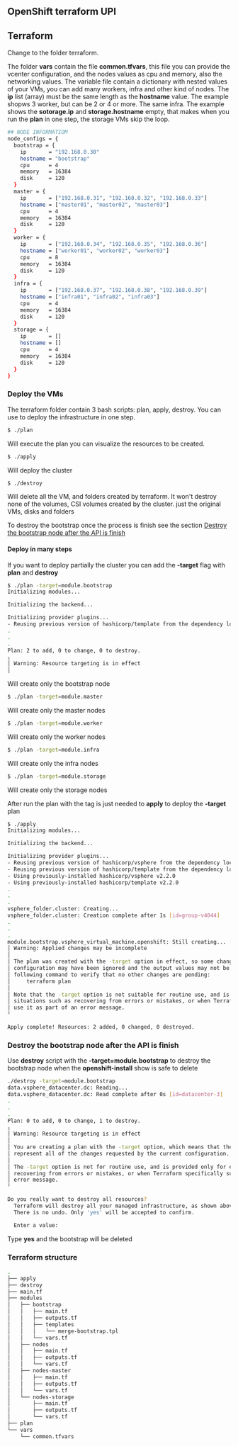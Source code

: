 ## OpenShift terraform UPI

## Terraform 
Change to the folder terraform.

The folder **vars** contain the file **common.tfvars**, this file you can provide the vcenter configuration, and the nodes values as cpu and memory, also the networking values. The variable file contain a dictionary with nested values of your VMs, you can add many workers, infra and other kind of nodes. The **ip** list (array) must be the same length as the **hostname** value. The example shopws 3 worker, but can be 2 or 4 or more. The same infra. The example shows the **sotorage.ip** and **storage.hostname** empty, that makes when you run the **plan** in one step, the storage VMs skip the loop.  
```bash
## NODE INFORMATIOM
node_configs = {
  bootstrap = {
    ip       = "192.168.0.30"
    hostname = "bootstrap"
    cpu      = 4
    memory   = 16384
    disk     = 120
  }
  master = {
    ip       = ["192.168.0.31", "192.168.0.32", "192.168.0.33"]
    hostname = ["master01", "master02", "master03"]
    cpu      = 4
    memory   = 16384
    disk     = 120
  }
  worker = {
    ip       = ["192.168.0.34", "192.168.0.35", "192.168.0.36"]
    hostname = ["worker01", "worker02", "worker03"]
    cpu      = 8
    memory   = 16384
    disk     = 120
  }
  infra = {
    ip       = ["192.168.0.37", "192.168.0.38", "192.168.0.39"]
    hostname = ["infra01", "infra02", "infra03"]
    cpu      = 4
    memory   = 16384
    disk     = 120
  }
  storage = {
    ip       = []
    hostname = []
    cpu      = 4
    memory   = 16384
    disk     = 120
  }
}
```

### Deploy the VMs
The terraform folder contain 3 bash scripts: plan, apply, destroy. You can use to deploy the infrastructure in one step.
```bash 
$ ./plan 
```
Will execute the plan you can visualize the resources to be created.

```bash 
$ ./apply 
```
Will deploy the cluster

```bash 
$ ./destroy
```
Will delete all the VM, and folders created by terraform. It won't destroy none of the volumes, CSI volumes created by the cluster. just the original VMs, disks and folders

To destroy the bootstrap once the process is finish see the section [Destroy the bootstrap node after the API is finish](#Destroy-the-bootstrap-node-after-the-API-is-finish)

#### Deploy in many steps
If you want to deploy partially the cluster you can add the **-target** flag with **plan** and **destroy**
```bash 
$ ./plan -target=module.bootstrap
Initializing modules...

Initializing the backend...

Initializing provider plugins...
- Reusing previous version of hashicorp/template from the dependency lock file
.
.
.
Plan: 2 to add, 0 to change, 0 to destroy.
╷
│ Warning: Resource targeting is in effect
│
````
Will create only the bootstrap node

```bash 
$ ./plan -target=module.master
````
Will create only the master nodes

```bash 
$ ./plan -target=module.worker
````
Will create only the worker nodes

```bash 
$ ./plan -target=module.infra
````
Will create only the infra nodes

```bash 
$ ./plan -target=module.storage
````
Will create only the storage nodes

After run the plan with the tag is just needed to **apply** to deploy the **-target** plan
```bash 
$ ./apply
Initializing modules...

Initializing the backend...

Initializing provider plugins...
- Reusing previous version of hashicorp/vsphere from the dependency lock file
- Reusing previous version of hashicorp/template from the dependency lock file
- Using previously-installed hashicorp/vsphere v2.2.0
- Using previously-installed hashicorp/template v2.2.0
.
.
.
vsphere_folder.cluster: Creating...
vsphere_folder.cluster: Creation complete after 1s [id=group-v4044]
.
.
.
module.bootstrap.vsphere_virtual_machine.openshift: Still creating... [40s elapsed]
│ Warning: Applied changes may be incomplete
│
│ The plan was created with the -target option in effect, so some changes requested in the
│ configuration may have been ignored and the output values may not be fully updated. Run the
│ following command to verify that no other changes are pending:
│     terraform plan
│
│ Note that the -target option is not suitable for routine use, and is provided only for exceptional
│ situations such as recovering from errors or mistakes, or when Terraform specifically suggests to
│ use it as part of an error message.
╵

Apply complete! Resources: 2 added, 0 changed, 0 destroyed.
````

### Destroy the bootstrap node after the API is finish
Use **destroy** script with the **-target=module.bootstrap** to destroy the bootstrap node when the **openshift-install** show is safe to delete

```bash
./destroy -target=module.bootstrap
data.vsphere_datacenter.dc: Reading...
data.vsphere_datacenter.dc: Read complete after 0s [id=datacenter-3]
.
.
.
Plan: 0 to add, 0 to change, 1 to destroy.
╷
│ Warning: Resource targeting is in effect
│
│ You are creating a plan with the -target option, which means that the result of this plan may not
│ represent all of the changes requested by the current configuration.
│
│ The -target option is not for routine use, and is provided only for exceptional situations such as
│ recovering from errors or mistakes, or when Terraform specifically suggests to use it as part of an
│ error message.
╵

Do you really want to destroy all resources?
  Terraform will destroy all your managed infrastructure, as shown above.
  There is no undo. Only 'yes' will be accepted to confirm.

  Enter a value: 
```
Type **yes** and the bootstrap will be deleted




### Terraform structure 
```bash 
.
├── apply
├── destroy
├── main.tf
├── modules
│   ├── bootstrap
│   │   ├── main.tf
│   │   ├── outputs.tf
│   │   ├── templates
│   │   │   └── merge-bootstrap.tpl
│   │   └── vars.tf
│   ├── nodes
│   │   ├── main.tf
│   │   ├── outputs.tf
│   │   └── vars.tf
│   ├── nodes-master
│   │   ├── main.tf
│   │   ├── outputs.tf
│   │   └── vars.tf
│   └── nodes-storage
│       ├── main.tf
│       ├── outputs.tf
│       └── vars.tf
├── plan
└── vars
    └── common.tfvars
```

